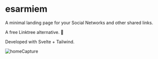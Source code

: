 # esarmiem

A minimal landing page for your Social Networks and other shared links.

A free Linktree alternative. 🔗

Developed with Svelte + Tailwind.

![homeCapture](https://github.com/esarmiem/Linktree-esarmiem/assets/114357859/475ccdb6-80fc-4415-b40c-932e883d06de)




